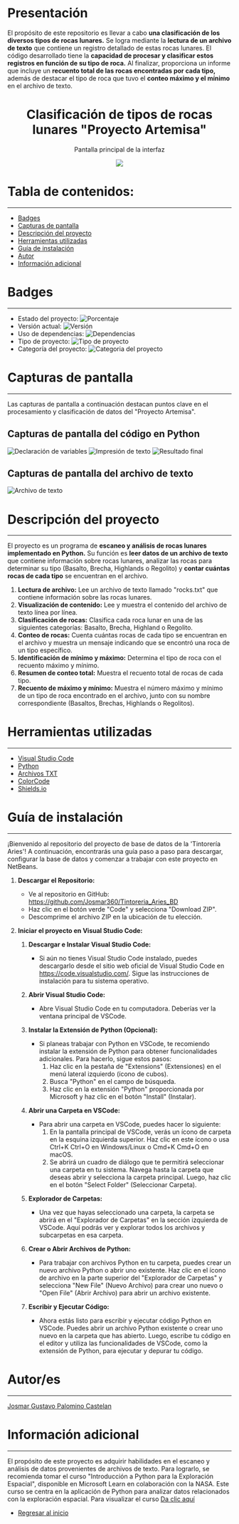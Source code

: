 # Presentación

El propósito de este repositorio es llevar a cabo **una clasificación de los diversos tipos de rocas lunares.** Se logra mediante la **lectura de un archivo de texto** que contiene un registro detallado de estas rocas lunares. El código desarrollado tiene la **capacidad de procesar y clasificar estos registros en función de su tipo de roca.** Al finalizar, proporciona un informe que incluye un **recuento total de las rocas encontradas por cada tipo,** además de destacar el tipo de roca que tuvo el **conteo máximo y el mínimo** en el archivo de texto.

<h1 align="center"> Clasificación de tipos de rocas lunares "Proyecto Artemisa"</h1>
<p align="center"> Pantalla principal de la interfaz </p>
<p align="center"><img src="README/1_Pantalla_Principal.png"/></p>

# Tabla de contenidos:

---

- [Badges](#badges)
- [Capturas de pantalla](#capturas-de-pantalla)
- [Descripción del proyecto](#descripción-del-proyecto)
- [Herramientas utilizadas](#herramientas-utilizadas)
- [Guía de instalación](#guía-de-instalación)
- [Autor](#autores)
- [Información adicional](#información-adicional)

# Badges

---

- Estado del proyecto: ![Porcentaje](https://img.shields.io/badge/Porcentaje-100%25-%2376D7C4)
- Versión actual: ![Versión](https://img.shields.io/badge/Versi%C3%B3n-1.0.0-%23F7DC6F)
- Uso de dependencias: ![Dependencias](https://img.shields.io/badge/Dependecias-No-%23C39BD3%20)
- Tipo de proyecto: ![Tipo de proyecto](https://img.shields.io/badge/Tipo-Procesamiento%20y%20clasificaci%C3%B3n-%23BB8FCE)
- Categoría del proyecto: ![Categoria del proyecto](https://img.shields.io/badge/Categor%C3%ADa-Astronom%C3%ADa-%23F5B7B1)

# Capturas de pantalla

---

Las capturas de pantalla a continuación destacan puntos clave en el procesamiento y clasificación de datos del "Proyecto Artemisa".

## Capturas de pantalla del código en Python

![Declaración de variables](README/2_Codigo_Matriz.png)
![Impresión de texto](README/3_Codigo_Impresion.png)
![Resultado final](README/4_Pantalla_Texto.png)

## Capturas de pantalla del archivo de texto

![Archivo de texto](README/5_Pantalla_Final.png)

# Descripción del proyecto

---

El proyecto es un programa de **escaneo y análisis de rocas lunares implementado en Python.** Su función es **leer datos de un archivo de texto** que contiene información sobre rocas lunares, analizar las rocas para determinar su tipo (Basalto, Brecha, Highlands o Regolito) y **contar cuántas rocas de cada tipo** se encuentran en el archivo.

1. **Lectura de archivo:** Lee un archivo de texto llamado "rocks.txt" que contiene información sobre las rocas lunares.
2. **Visualización de contenido:** Lee y muestra el contenido del archivo de texto línea por línea.
3. **Clasificación de rocas:** Clasifica cada roca lunar en una de las siguientes categorías: Basalto, Brecha, Highland o Regolito.
4. **Conteo de rocas:** Cuenta cuántas rocas de cada tipo se encuentran en el archivo y muestra un mensaje indicando que se encontró una roca de un tipo específico.
5. **Identificación de mínimo y máximo:** Determina el tipo de roca con el recuento máximo y mínimo.
6. **Resumen de conteo total:** Muestra el recuento total de rocas de cada tipo.
7. **Recuento de máximo y mínimo:** Muestra el número máximo y mínimo de un tipo de roca encontrado en el archivo, junto con su nombre correspondiente (Basaltos, Brechas, Highlands o Regolitos).

# Herramientas utilizadas

---

- [Visual Studio Code](https://code.visualstudio.com/)
- [Python](https://www.python.org/)
- [Archivos TXT](https://support.microsoft.com/es-es/windows/extensiones-de-nombre-de-archivo-comunes-en-windows-da4a4430-8e76-89c5-59f7-1cdbbc75cb01)
- [ColorCode](https://htmlcolorcodes.com/es/)
- [Shields.io](https://shields.io/badges/static-badge)

# Guía de instalación

---

¡Bienvenido al repositorio del proyecto de base de datos de la 'Tintorería Aries'! A continuación, encontrarás una guía paso a paso para descargar, configurar la base de datos y comenzar a trabajar con este proyecto en NetBeans.

1. **Descargar el Repositorio:**

   - Ve al repositorio en GitHub: https://github.com/Josmar360/Tintoreria_Aries_BD
   - Haz clic en el botón verde "Code" y selecciona "Download ZIP".
   - Descomprime el archivo ZIP en la ubicación de tu elección.

2. **Iniciar el proyecto en Visual Studio Code:**

   1. **Descargar e Instalar Visual Studio Code:**

      - Si aún no tienes Visual Studio Code instalado, puedes descargarlo desde el sitio web oficial de Visual Studio Code en https://code.visualstudio.com/. Sigue las instrucciones de instalación para tu sistema operativo.

   2. **Abrir Visual Studio Code:**

      - Abre Visual Studio Code en tu computadora. Deberías ver la ventana principal de VSCode.

   3. **Instalar la Extensión de Python (Opcional):**

      - Si planeas trabajar con Python en VSCode, te recomiendo instalar la extensión de Python para obtener funcionalidades adicionales. Para hacerlo, sigue estos pasos:
        1. Haz clic en la pestaña de "Extensions" (Extensiones) en el menú lateral izquierdo (ícono de cubos).
        2. Busca "Python" en el campo de búsqueda.
        3. Haz clic en la extensión "Python" proporcionada por Microsoft y haz clic en el botón "Install" (Instalar).

   4. **Abrir una Carpeta en VSCode:**

      - Para abrir una carpeta en VSCode, puedes hacer lo siguiente:
        1. En la pantalla principal de VSCode, verás un ícono de carpeta en la esquina izquierda superior. Haz clic en este ícono o usa Ctrl+K Ctrl+O en Windows/Linux o Cmd+K Cmd+O en macOS.
        2. Se abrirá un cuadro de diálogo que te permitirá seleccionar una carpeta en tu sistema. Navega hasta la carpeta que deseas abrir y selecciona la carpeta principal. Luego, haz clic en el botón "Select Folder" (Seleccionar Carpeta).

   5. **Explorador de Carpetas:**

      - Una vez que hayas seleccionado una carpeta, la carpeta se abrirá en el "Explorador de Carpetas" en la sección izquierda de VSCode. Aquí podrás ver y explorar todos los archivos y subcarpetas en esa carpeta.

   6. **Crear o Abrir Archivos de Python:**

      - Para trabajar con archivos Python en tu carpeta, puedes crear un nuevo archivo Python o abrir uno existente. Haz clic en el ícono de archivo en la parte superior del "Explorador de Carpetas" y selecciona "New File" (Nuevo Archivo) para crear uno nuevo o "Open File" (Abrir Archivo) para abrir un archivo existente.

   7. **Escribir y Ejecutar Código:**
      - Ahora estás listo para escribir y ejecutar código Python en VSCode. Puedes abrir un archivo Python existente o crear uno nuevo en la carpeta que has abierto. Luego, escribe tu código en el editor y utiliza las funcionalidades de VSCode, como la extensión de Python, para ejecutar y depurar tu código.

# Autor/es

---

[Josmar Gustavo Palomino Castelan](https://linktr.ee/josmar360)

# Información adicional

---

El propósito de este proyecto es adquirir habilidades en el escaneo y análisis de datos provenientes de archivos de texto. Para lograrlo, se recomienda tomar el curso "Introducción a Python para la Exploración Espacial", disponible en Microsoft Learn en colaboración con la NASA. Este curso se centra en la aplicación de Python para analizar datos relacionados con la exploración espacial. Para visualizar el curso [Da clic aquí](https://learn.microsoft.com/en-us/training/modules/introduction-python-nasa/)

- [Regresar al inicio](#presentación)
